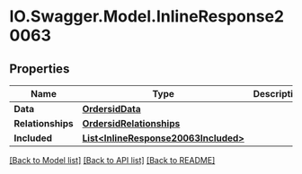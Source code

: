 # IO.Swagger.Model.InlineResponse20063
## Properties

Name | Type | Description | Notes
------------ | ------------- | ------------- | -------------
**Data** | [**OrdersidData**](OrdersidData.md) |  | [optional] 
**Relationships** | [**OrdersidRelationships**](OrdersidRelationships.md) |  | [optional] 
**Included** | [**List&lt;InlineResponse20063Included&gt;**](InlineResponse20063Included.md) |  | [optional] 

[[Back to Model list]](../README.md#documentation-for-models) [[Back to API list]](../README.md#documentation-for-api-endpoints) [[Back to README]](../README.md)

